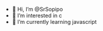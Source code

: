 - 👋 Hi, I’m @SrSopipo
- 👀 I’m interested in c
- 🌱 I’m currently learning javascript

<!---
- 💞️ I’m looking to collaborate on ...
- 📫 How to reach me 
SrSopipo/SrSopipo is a ✨ special ✨ repository because its `README.md` (this file) appears on your GitHub profile.
You can click the Preview link to take a look at your changes.
--->
